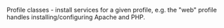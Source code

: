 Profile classes - install services for a given profile, e.g. the "web" profile handles installing/configuring Apache and PHP.
